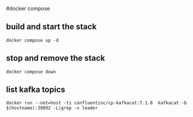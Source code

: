 #docker compose


## build and start the stack

`docker compose up -d`

## stop and remove the stack

`docker compose down`

## list kafka topics 


`docker run --net=host -ti confluentinc/cp-kafkacat:7.1.8  kafkacat -b $(hostname):39092 -L|grep -v leader`



